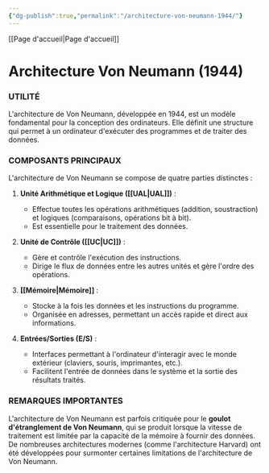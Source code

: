 ```yaml
---
{"dg-publish":true,"permalink":"/architecture-von-neumann-1944/"}
---
```



[[Page d'accueil\|Page d'accueil]]
# Architecture Von Neumann (1944)
### **UTILITÉ**
L'architecture de Von Neumann, développée en 1944, est un modèle fondamental pour la conception des ordinateurs. Elle définit une structure qui permet à un ordinateur d'exécuter des programmes et de traiter des données.

### **COMPOSANTS PRINCIPAUX**
L'architecture de Von Neumann se compose de quatre parties distinctes :

1. **Unité Arithmétique et Logique ([[UAL\|UAL]])** :
   - Effectue toutes les opérations arithmétiques (addition, soustraction) et logiques (comparaisons, opérations bit à bit).
   - Est essentielle pour le traitement des données.

2. **Unité de Contrôle ([[UC\|UC]])** :
   - Gère et contrôle l'exécution des instructions.
   - Dirige le flux de données entre les autres unités et gère l'ordre des opérations.

3. **[[Mémoire\|Mémoire]]** :
   - Stocke à la fois les données et les instructions du programme.
   - Organisée en adresses, permettant un accès rapide et direct aux informations.

4. **Entrées/Sorties (E/S)** :
   - Interfaces permettant à l'ordinateur d'interagir avec le monde extérieur (claviers, souris, imprimantes, etc.).
   - Facilitent l'entrée de données dans le système et la sortie des résultats traités.

### **REMARQUES IMPORTANTES**
L'architecture de Von Neumann est parfois critiquée pour le **goulot d'étranglement de Von Neumann**, qui se produit lorsque la vitesse de traitement est limitée par la capacité de la mémoire à fournir des données.
De nombreuses architectures modernes (comme l'architecture Harvard) ont été développées pour surmonter certaines limitations de l'architecture de Von Neumann.



